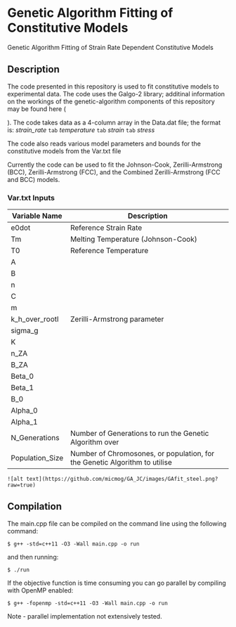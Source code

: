 # **Genetic Algorithm Fitting of Constitutive Models**

Genetic Algorithm Fitting of Strain Rate Dependent Constitutive Models

## Description

The code presented in this repository is used to fit constitutive models to experimental data. The code uses the Galgo-2 library; additinal information on the workings of the genetic-algorithm components of this repository may be found here (

[Here]: https://github.com/olmallet81/GALGO-2.0	"GALGO-2"

). The code takes data as a 4-column array in the Data.dat file; the format is: *strain_rate* `tab` *temperature* `tab` *strain* `tab` *stress*

The code also reads various model parameters and bounds for the constitutive models from the Var.txt file

Currently the code can be used to fit the Johnson-Cook, Zerilli-Armstrong (BCC), Zerilli-Armstrong (FCC), and the Combined Zerilli-Armstrong (FCC and BCC) models. 

### Var.txt Inputs

| Variable Name   | Description                                                  |
| --------------- | ------------------------------------------------------------ |
| e0dot           | Reference Strain Rate                                        |
| Tm              | Melting Temperature (Johnson-Cook)                           |
| T0              | Reference Temperature                                        |
| A               |                                                              |
| B               |                                                              |
| n               |                                                              |
| C               |                                                              |
| m               |                                                              |
| k_h_over_rootl  | Zerilli-Armstrong parameter                                  |
| sigma_g         |                                                              |
| K               |                                                              |
| n_ZA            |                                                              |
| B_ZA            |                                                              |
| Beta_0          |                                                              |
| Beta_1          |                                                              |
| B_0             |                                                              |
| Alpha_0         |                                                              |
| Alpha_1         |                                                              |
| N_Generations   | Number of Generations to run the Genetic Algorithm over      |
| Population_Size | Number of Chromosones, or population, for the Genetic Algorithm to utilise |



```
![alt text](https://github.com/micmog/GA_JC/images/GAfit_steel.png?raw=true)
```

## Compilation

The main.cpp file can be compiled on the command line using the following command:

```
$ g++ -std=c++11 -O3 -Wall main.cpp -o run
```

and then running:

```
$ ./run
```

If the objective function is time consuming you can go parallel by compiling with OpenMP enabled:

```
$ g++ -fopenmp -std=c++11 -O3 -Wall main.cpp -o run
```

Note - parallel implementation not extensively tested.

